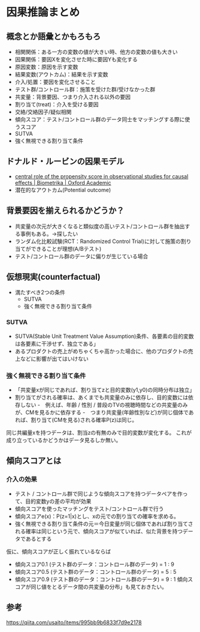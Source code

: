 # 因果推論まとめ
## 概念とか語彙とかもろもろ
- 相関関係：ある一方の変数の値が大きい時、他方の変数の値も大きい
- 因果関係：要因Xを変化させた時に要因Yも変化する
- 原因変数：原因を示す変数
- 結果変数(アウトカム)：結果を示す変数
- 介入/処置：要因を変化させること
- テスト群/コントロール群：施策を受けた群/受けなかった群
- 共変量：背景要因、つまり介入される以外の要因
- 割り当て(treat)：介入を受ける要因
- 交絡/交絡因子/疑似相関
- 傾向スコア：テスト/コントロール群のデータ同士をマッチングする際に使うスコア
- SUTVA
- 強く無視できる割り当て条件

## ドナルド・ルービンの因果モデル
- [central role of the propensity score in observational studies for causal effects | Biometrika | Oxford Academic
](https://academic.oup.com/biomet/article/70/1/41/240879)
- 潜在的なアウトカム(Potential outcome)

## 背景要因を揃えられるかどうか？
- 共変量の次元が大きくなると類似度の高いテスト/コントロール群を抽出する事例もある。->探したい
- ランダム化比較試験(RCT：Randomized Control Trial)に対して施策の割り当てができることが理想(A/Bテスト)
- テスト/コントロール群のデータに偏りが生じている場合

## 仮想現実(counterfactual)
- 満たすべき2つの条件
  - SUTVA
  - 強く無視できる割り当て条件
### SUTVA
- SUTVA(Stable Unit Treatment Value Assumption)条件、各要素の目的変数は各要素に干渉せず、独立である」
- あるプロダクトの売上がめちゃくちゃ高かった場合に、他のプロダクトの売上などに影響が出てはいけない

### 強く無視できる割り当て条件
- 「共変量xが同じであれば、割り当てzと目的変数(y1,y0)の同時分布は独立」
- 割り当てがされる確率は、あくまでも共変量のみに依存し、目的変数には依存しない
-　例えば、年齢 / 性別 / 普段のTVの視聴時間などの共変量のみが、CMを見るかに依存する
-　つまり共変量(年齢性別など)が同じ個体であれば、割り当て(CMを見る)される確率P(z)は同じ。

同じ共編量xを持つデータは、割当zの有無のみで目的変数が変化する。
これが成り立っているかどうかはデータ見るしか無い。

## 傾向スコアとは
### 介入の効果
- テスト / コントロール群で同じような傾向スコアを持つデータペアを作って、目的変数yの差の平均が効果
- 傾向スコアを使ったマッチングをテスト/コントロール群で行う
- 傾向スコアe(x)：P(z=1|x)とし、xの元での割り当ての確率を求める。
- 強く無視できる割り当て条件の元＝今日変量が同じ個体であれば割り当てされる確率は同じという元で、傾向スコアが似ていれば、似た背景を持つデータであるとする


仮に、傾向スコアが正しく振れているならば
- 傾向スコア0.1 (テスト群のデータ：コントロール群のデータ) = 1 : 9
- 傾向スコア0.5 (テスト群のデータ：コントロール群のデータ) = 5 : 5
- 傾向スコア0.9 (テスト群のデータ：コントロール群のデータ) = 9 : 1
傾向スコアが同じ値をとるデータ間の共変量の分布」も見ておきたい。


## 参考
https://qiita.com/usaito/items/995bb9b6833f7d9e2178
